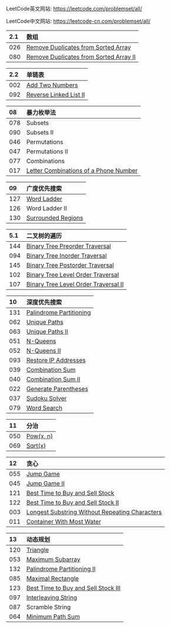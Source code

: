 LeetCode英文网站: https://leetcode.com/problemset/all/

LeetCode中文网站: https://leetcode-cn.com/problemset/all/



| 2.1  | 数组
| :------| :------
| 026	 | [Remove Duplicates from Sorted Array](https://github.com/taobaup/Algorithms/blob/master/LeetCode/026.Remove%20Duplicates%20from%20Sorted%20Array.md)    
| 080	 | [Remove Duplicates from Sorted Array II](https://github.com/taobaup/Algorithms/blob/master/LeetCode/080.Remove%20Duplicates%20from%20Sorted%20Array%20II.md)    


| 2.2  | 单链表
| :------| :------
| 002	 | [Add Two Numbers](https://github.com/taobaup/Algorithms/blob/master/LeetCode/002.Add%20Two%20Numbers.md)    
| 092	 | [Reverse Linked List II](https://github.com/taobaup/Algorithms/blob/master/LeetCode/092.Reverse%20Linked%20List%20II.md)    


| 08  | 暴力枚举法
| :------| :------
| 078	| Subsets  
| 090	| Subsets II   
| 046	| Permutations   
| 047	| Permutations II    		
| 077	| Combinations   
| 017	|  [Letter Combinations of a Phone Number](https://github.com/taobaup/Algorithms/blob/master/LeetCode/017.Letter%20Combinations%20of%20a%20Phone%20Number.md)

| 09  | 广度优先搜索
| :------| :------
| 127 |  [Word Ladder](https://github.com/taobaup/Algorithms/blob/master/LeetCode/127.Word%20Ladder.md)
| 126	|   Word Ladder II    
| 130 |  [Surrounded Regions](https://github.com/taobaup/Algorithms/blob/master/LeetCode/130.Surrounded%20Regions.md)


| 5.1 | 二叉树的遍历
| :------| :------
| 144	| [Binary Tree Preorder Traversal](https://github.com/taobaup/Algorithms/blob/master/LeetCode/144.Binary%20Tree%20Preorder%20Traversal.md)  
|	094	| [Binary Tree Inorder Traversal](https://github.com/taobaup/Algorithms/blob/master/LeetCode/094.Binary%20Tree%20Inorder%20Traversal.md)    
| 145	| [Binary Tree Postorder Traversal](https://github.com/taobaup/Algorithms/blob/master/LeetCode/145.Binary%20Tree%20Postorder%20Traversal.md)  
|	102	| [Binary Tree Level Order Traversal](https://github.com/taobaup/Algorithms/blob/master/LeetCode/102.Binary%20Tree%20Level%20Order%20Traversal.md)    
| 107	| [Binary Tree Level Order Traversal II](https://github.com/taobaup/Algorithms/blob/master/LeetCode/107.Binary%20Tree%20Level%20Order%20Traversal%20II.md)    


| 10  | 深度优先搜索
| :------| :------
| 131 |  [Palindrome Partitioning](https://github.com/taobaup/Algorithms/blob/master/LeetCode/131.Palindrome%20Partitioning.md)
| 062 |  [Unique Paths](https://github.com/taobaup/Algorithms/blob/master/LeetCode/062.Unique%20Paths.md)
| 063 |  [Unique Paths II](https://github.com/taobaup/Algorithms/blob/master/LeetCode/063.Unique%20Paths%20II.md)
| 051 |  [N-Queens](https://github.com/taobaup/Algorithms/blob/master/LeetCode/051.N-Queens.md)
| 052 |  [N-Queens II](https://github.com/taobaup/Algorithms/blob/master/LeetCode/052.N-Queens%20II.md)
| 093 |  [Restore IP Addresses](https://github.com/taobaup/Algorithms/blob/master/LeetCode/093.Restore%20IP%20Addresses.md)
| 039	|  [Combination Sum](https://github.com/taobaup/Algorithms/blob/master/LeetCode/039.Combination%20Sum.md)
| 040	|  [Combination Sum II](https://github.com/taobaup/Algorithms/blob/master/LeetCode/040.Combination%20Sum%20II.md)
| 022	|  [Generate Parentheses](https://github.com/taobaup/Algorithms/blob/master/LeetCode/022.Generate%20Parentheses.md)
| 037	|  [Sudoku Solver](https://github.com/taobaup/Algorithms/blob/master/LeetCode/037.Sudoku%20Solver.md)
| 079	|  [Word Search](https://github.com/taobaup/Algorithms/blob/master/LeetCode/079.Word%20Search.md)


| 11  | 分治
| :------| :------
| 050 |  [Pow(x, n)](https://github.com/taobaup/Algorithms/blob/master/LeetCode/050.Pow(x,%20n).md)
| 069	|  [Sqrt(x)](https://github.com/taobaup/Algorithms/blob/master/LeetCode/069.Sqrt(x).md)    


| 12  | 贪心
| :------| :------
| 055	|  [Jump Game](https://github.com/taobaup/Algorithms/blob/master/LeetCode/055.Jump%20Game.md)    
| 045	|  [Jump Game II](https://github.com/taobaup/Algorithms/blob/master/LeetCode/045.Jump%20Game%20II.md)   
| 121	|  [Best Time to Buy and Sell Stock](https://github.com/taobaup/Algorithms/blob/master/LeetCode/121.Best%20Time%20to%20Buy%20and%20Sell%20Stock.md)   
| 122	|  [Best Time to Buy and Sell Stock II](https://github.com/taobaup/Algorithms/blob/master/LeetCode/122.Best%20Time%20to%20Buy%20and%20Sell%20Stock%20II.md)    
| 003	|  [Longest Substring Without Repeating Characters](https://github.com/taobaup/Algorithms/blob/master/LeetCode/003.Longest%20Substring%20Without%20Repeating%20Characters.md)
| 011	|  [Container With Most Water](https://github.com/taobaup/Algorithms/blob/master/LeetCode/011.Container%20With%20Most%20Water.md)    


| 13  | 动态规划
| :------| :------
| 120	|  [Triangle](https://github.com/taobaup/Algorithms/blob/master/LeetCode/120.Triangle.md)
|	053	|  [Maximum Subarray](https://github.com/taobaup/Algorithms/blob/master/LeetCode/053.Maximum%20Subarray.md)    
| 132 |  [Palindrome Partitioning II](https://github.com/taobaup/Algorithms/blob/master/LeetCode/132.Palindrome%20Partitioning%20II.md)
|	085	|  [Maximal Rectangle](https://github.com/taobaup/Algorithms/blob/master/LeetCode/085.Maximal%20Rectangle.md)    
| 123	|  [Best Time to Buy and Sell Stock III](https://github.com/taobaup/Algorithms/blob/master/LeetCode/123.Best%20Time%20to%20Buy%20and%20Sell%20Stock%20III.md)    
| 097	|  [Interleaving String](https://github.com/taobaup/Algorithms/blob/master/LeetCode/097.Interleaving%20String.md)    
| 087	|   Scramble String    
| 064	|  [Minimum Path Sum](https://github.com/taobaup/Algorithms/blob/master/LeetCode/064.Minimum%20Path%20Sum.md)    
